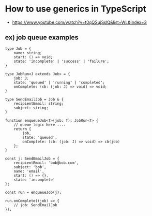 # How to use generics in TypeScript

- https://www.youtube.com/watch?v=t0qQSujSslQ&list=WL&index=3

## ex) job queue examples

```
type Job = {
	name: string;
	start: () => void;
	state: 'incomplete' | 'success' | 'failure';
}

type JobRun<J extends Job> = {
	job: J;
	state: 'queued' | 'running' | 'completed';
	onComplete: (cb: (job: J) => void) => void;
}

type SendEmailJob = Job & {
	recipientEmail: string;
	subject: string;
}

function enqueueJob<T>(job: T): JobRun<T> {
	// queue logic here ....
	return {
		job,
		state: 'queued',
		onComplete: (cb: (job: J) => void) => cb(job)
	};
}

const j: SendEmailJob = {
	recipientEmail: 'bob@bob.com',
	subject: 'bob',
	name: 'email',
	start: () => {},
	state: 'incomplete'
};

const run = enqueueJob(j);

run.onComplete((job) => {
	// job: SendEmailJob
});

```
